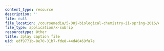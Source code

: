 ```yaml
---
content_type: resource
description: ''
file: null
file_location: /coursemedia/5-08j-biological-chemistry-ii-spring-2016/edf9771b8e7001b7fde844d40469fa7e_Jn-Bkwf77SQ.srt
file_type: application/x-subrip
resourcetype: Other
title: 3play caption file
uid: edf9771b-8e70-01b7-fde8-44d40469fa7e
---
```

